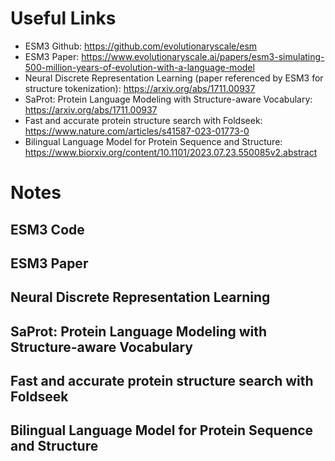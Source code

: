 # Useful Links
- ESM3 Github: https://github.com/evolutionaryscale/esm
- ESM3 Paper: https://www.evolutionaryscale.ai/papers/esm3-simulating-500-million-years-of-evolution-with-a-language-model
- Neural Discrete Representation Learning (paper referenced by ESM3 for structure tokenization): https://arxiv.org/abs/1711.00937
- SaProt: Protein Language Modeling with Structure-aware Vocabulary: https://arxiv.org/abs/1711.00937
- Fast and accurate protein structure search with Foldseek: https://www.nature.com/articles/s41587-023-01773-0
- Bilingual Language Model for Protein Sequence and Structure: https://www.biorxiv.org/content/10.1101/2023.07.23.550085v2.abstract
# Notes
## ESM3 Code
## ESM3 Paper
## Neural Discrete Representation Learning
## SaProt: Protein Language Modeling with Structure-aware Vocabulary
## Fast and accurate protein structure search with Foldseek
## Bilingual Language Model for Protein Sequence and Structure